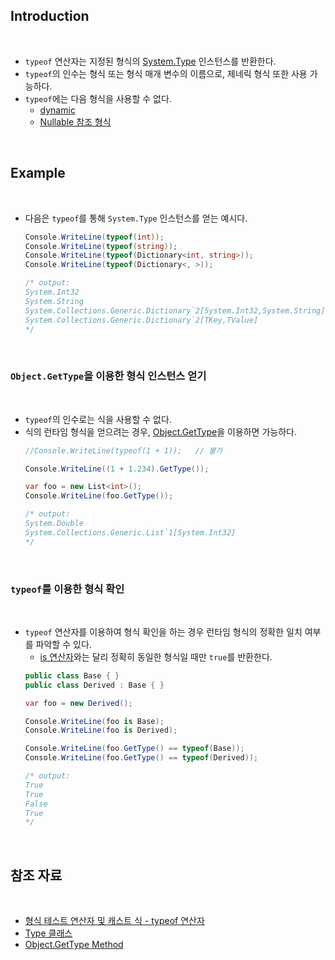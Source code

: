## Introduction

<br>

- `typeof` 연산자는 지정된 형식의 [System.Type](https://learn.microsoft.com/ko-kr/dotnet/api/system.type?view=net-8.0) 인스턴스를 반환한다.
- `typeof`의 인수는 형식 또는 형식 매개 변수의 이름으로, 제네릭 형식 또한 사용 가능하다.
- `typeof`에는 다음 형식을 사용할 수 없다.
    - [dynamic](https://peponi-paradise.tistory.com/entry/C-Language-%EB%8F%99%EC%A0%81-%ED%98%95%EC%8B%9D-dynamic)
    - [Nullable 참조 형식](https://learn.microsoft.com/ko-kr/dotnet/csharp/language-reference/builtin-types/nullable-reference-types)

<br>

## Example

<br>

- 다음은 `typeof`를 통해 `System.Type` 인스턴스를 얻는 예시다.
    ```cs
    Console.WriteLine(typeof(int));
    Console.WriteLine(typeof(string));
    Console.WriteLine(typeof(Dictionary<int, string>));
    Console.WriteLine(typeof(Dictionary<, >));

    /* output:
    System.Int32
    System.String
    System.Collections.Generic.Dictionary`2[System.Int32,System.String]
    System.Collections.Generic.Dictionary`2[TKey,TValue]
    */
    ```

<br>

### `Object.GetType`을 이용한 형식 인스턴스 얻기

<br>

- `typeof`의 인수로는 식을 사용할 수 없다.
- 식의 런타임 형식을 얻으려는 경우, [Object.GetType](https://learn.microsoft.com/ko-kr/dotnet/api/system.object.gettype?view=net-8.0)을 이용하면 가능하다.
    ```cs
    //Console.WriteLine(typeof(1 + 1));   // 불가

    Console.WriteLine((1 + 1.234).GetType());

    var foo = new List<int>();
    Console.WriteLine(foo.GetType());

    /* output:
    System.Double
    System.Collections.Generic.List`1[System.Int32]
    */
    ```

<br>

### `typeof`를 이용한 형식 확인

<br>

- `typeof` 연산자를 이용하여 형식 확인을 하는 경우 런타임 형식의 정확한 일치 여부를 파악할 수 있다.
    - [is 연산자](https://peponi-paradise.tistory.com/entry/C-Language-is-operator)와는 달리 정확히 동일한 형식일 때만 `true`를 반환한다.
    ```cs
    public class Base { }
    public class Derived : Base { }
    ```
    ```cs
    var foo = new Derived();

    Console.WriteLine(foo is Base);
    Console.WriteLine(foo is Derived);

    Console.WriteLine(foo.GetType() == typeof(Base));
    Console.WriteLine(foo.GetType() == typeof(Derived));

    /* output:
    True
    True
    False
    True
    */
    ```

<br>

## 참조 자료

<br>

- [형식 테스트 연산자 및 캐스트 식 - typeof 연산자](https://learn.microsoft.com/ko-kr/dotnet/csharp/language-reference/operators/type-testing-and-cast)
- [Type 클래스](https://learn.microsoft.com/ko-kr/dotnet/api/system.type?view=net-8.0)
- [Object.GetType Method](https://learn.microsoft.com/ko-kr/dotnet/api/system.object.gettype?view=net-8.0)